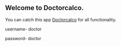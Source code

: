 ## Welcome to Doctorcalco.

You can catch this app [Doctorcalco](https://doctorcalco.000webhostapp.com/) for all functionality.

username- doctor

password- doctor


